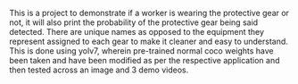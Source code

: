 This is a project to demonstrate if a worker is wearing the protective gear or not, it will also print the probability of the protective gear being said detected. There are unique names as opposed to the equipment they represent assigned to each gear to make it cleaner and easy to understand. This is done using yolv7, wherein pre-trained normal coco weights have been taken and have been modified as per the respective application and then tested across an image and 3 demo videos.

